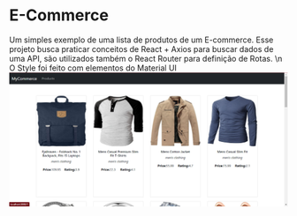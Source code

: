 # E-Commerce

Um simples exemplo de uma lista de produtos de um E-commerce.
Esse projeto busca praticar conceitos de React + Axios para buscar dados de uma API, são utilizados também o React Router para definição de Rotas. \n
O Style foi feito com elementos do Material UI
![alt text](https://github.com/HenriqueFranc/e-commerce/blob/main/project_commerce.jpg)
